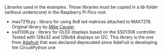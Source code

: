Libraries used in the examples. Those libraries must be copied in a _lib_ folder (without underscore) in the Raspberry Pi Pico root.

- max7219.py : library for using 8x8 led matrices attached to MAX7219. Original library by [Mike Causer](https://github.com/mcauser/micropython-max7219).
- ssd1306.py : library for OLED displays based on the SSD1306 controller. Tested with 128x32 and 128x64 displays on I2C. This library is the one from [Adafruit](https://github.com/adafruit/micropython-adafruit-ssd1306) that was declared deprecated since Adafruit is developing the CircuitPython one
